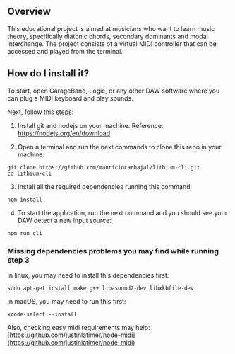 ## Overview
This educational project is aimed at musicians who want to learn music theory, specifically diatonic chords, secondary dominants and modal interchange. The project consists of a virtual MIDI controller that can be accessed and played from the terminal.

## How do I install it?

To start, open GarageBand, Logic, or any other DAW software where you can plug a MIDI keyboard and play sounds.

Next, follow this steps:

1. Install git and nodejs on your machine. Reference: https://nodejs.org/en/download

2. Open a terminal and run the next commands to clone this repo in your machine:
```
git clone https://github.com/mauriciocarbajal/lithium-cli.git
cd lithium-cli
```

3. Install all the required dependencies running this command:
```
npm install
```

4. To start the application, run the next command and you should see your DAW detect a new input source:
```
npm run cli
```


### Missing dependencies problems you may find while running step 3

In linux, you may need to install this dependencies first:
```
sudo apt-get install make g++ libasound2-dev libxkbfile-dev
```

In macOS, you may need to run this first:
```
xcode-select --install
```

Also, checking easy midi requirements may help:
[https://github.com/justinlatimer/node-midi](https://github.com/justinlatimer/node-midi)
